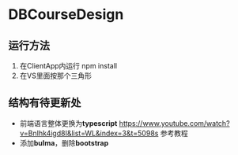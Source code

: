 # DBCourseDesign
## 运行方法
1. 在ClientApp内运行 npm install
2. 在VS里面按那个三角形

## 结构有待更新处
- 前端语言整体更换为**typescript**  https://www.youtube.com/watch?v=BnIhk4igd8I&list=WL&index=3&t=5098s 参考教程
- 添加**bulma**，删除**bootstrap**
